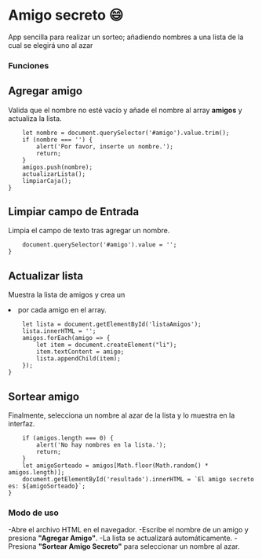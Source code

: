 # Amigo secreto :smile:
App sencilla para realizar un sorteo; añadiendo nombres a una lista de la cual se elegirá uno al azar

### Funciones

## Agregar amigo
Valida que el nombre no esté vacío y añade el nombre al array **amigos** y actualiza la lista.
 
```function agregarAmigo() {
    let nombre = document.querySelector('#amigo').value.trim();
    if (nombre === '') {
        alert('Por favor, inserte un nombre.');
        return;
    }
    amigos.push(nombre);
    actualizarLista();
    limpiarCaja();
} 
```

##  Limpiar campo de Entrada
Limpia el campo de texto tras agregar un nombre.

```function limpiarCaja() {
    document.querySelector('#amigo').value = '';
} 
```


## Actualizar lista
Muestra la lista de amigos y crea un **<li>** por cada amigo en el array.

```function actualizarLista() {
    let lista = document.getElementById('listaAmigos');
    lista.innerHTML = '';
    amigos.forEach(amigo => {
        let item = document.createElement("li");
        item.textContent = amigo;
        lista.appendChild(item);
    });
}
```


## Sortear amigo
Finalmente, selecciona un nombre al azar de la lista y lo muestra en la interfaz.

```function sortearAmigo() {
    if (amigos.length === 0) {
        alert('No hay nombres en la lista.');
        return;
    }
    let amigoSorteado = amigos[Math.floor(Math.random() * amigos.length)];
    document.getElementById('resultado').innerHTML = `El amigo secreto es: ${amigoSorteado}`;
}
```


### Modo de uso 

-Abre el archivo HTML en el navegador.
-Escribe el nombre de un amigo y presiona **"Agregar Amigo"**.
-La lista se actualizará automáticamente.
-Presiona **"Sortear Amigo Secreto"** para seleccionar un nombre al azar.
